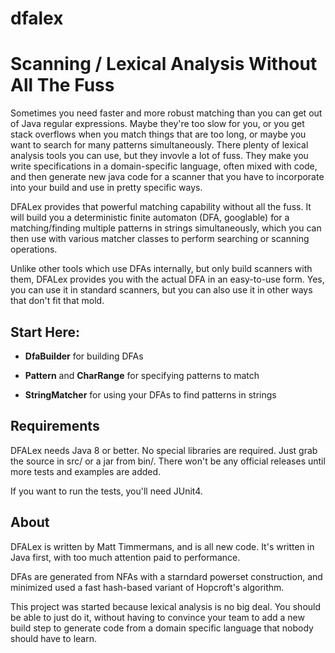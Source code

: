 # dfalex

Scanning / Lexical Analysis Without All The Fuss
================================================

Sometimes you need faster and more robust matching than you can get out of Java regular expressions.  Maybe they're too slow for you, or you get stack overflows when you match things that are too long, or maybe you want to search for many patterns simultaneously.  There plenty of lexical analysis tools you can use, but they invovle a lot of fuss.  They make you write specifications in a domain-specific language, often mixed with code, and then generate new java code for a scanner that you have to incorporate into your build and use in pretty specific ways.

DFALex provides that powerful matching capability without all the fuss.  It will build you a deterministic finite automaton (DFA, googlable) for a matching/finding multiple patterns in strings simultaneously, which you can then use with various matcher classes to perform searching or scanning operations.

Unlike other tools which use DFAs internally, but only build scanners with them, DFALex provides you with the actual DFA in an easy-to-use form.  Yes, you can use it in standard scanners, but you can also use it in other ways that don't fit that mold.

Start Here:
-----------

* **DfaBuilder** for building DFAs

* **Pattern** and **CharRange** for specifying patterns to match

* **StringMatcher** for using your DFAs to find patterns in strings

Requirements
------------

DFALex needs Java 8 or better.  No special libraries are required. Just grab the source in src/ or a jar from bin/.  There won't be any official releases until more tests and examples are added.

If you want to run the tests, you'll need JUnit4.

About
-----

DFALex is written by Matt Timmermans, and is all new code.  It's written in Java first, with too much attention paid to performance.

DFAs are generated from NFAs with a starndard powerset construction, and minimized used a fast hash-based variant of Hopcroft's algorithm.

This project was started because lexical analysis is no big deal.  You should be able to just do it, without having to convince your team to add a new build step to generate code from a domain specific language that nobody should have to learn.
